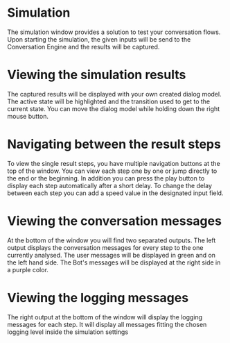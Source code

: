 # Simulation
The simulation window provides a solution to test your conversation flows.
Upon starting the simulation, the given inputs will be send to the Conversation Engine and the results will be captured.

# Viewing the simulation results
The captured results will be displayed with your own created dialog model.
The active state will be highlighted and the transition used to get to the current state.
You can move the dialog model while holding down the right mouse button.

# Navigating between the result steps
To view the single result steps, you have multiple navigation buttons at the top of the window.
You can view each step one by one or jump directly to the end or the beginning.
In addition you can press the play button to display each step automatically after a short delay.
To change the delay between each step you can add a speed value in the designated input field.

# Viewing the conversation messages
At the bottom of the window you will find two separated outputs.
The left output displays the conversation messages for every step to the one currently analysed.
The user messages will be displayed in green and on the left hand side.
The Bot's messages will be displayed at the right side in a purple color.

# Viewing the logging messages
The right output at the bottom of the window will display the logging messages for each step.
It will display all messages fitting the chosen logging level inside the simulation settings